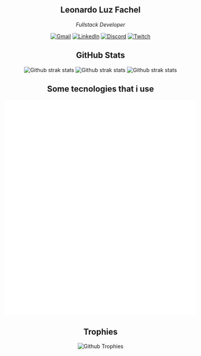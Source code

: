 <div 
  align="center"
>

  ## Leonardo Luz Fachel
  
  _Fullstack Developer_
  
  [![Gmail](https://img.shields.io/badge/Gmail-D14836?style=for-the-badge&logo=gmail&logoColor=white)](mailto:leonardo.luz.fc@gmail.com)
  [![LinkedIn](https://img.shields.io/badge/linkedin-%230077B5.svg?style=for-the-badge&logo=linkedin&logoColor=white)](https://linkedin.com/in/leonardo-luz-fachel-697867286)
  [![Discord](https://img.shields.io/badge/Discord-%235865F2.svg?style=for-the-badge&logo=discord&logoColor=white)](https://discord.com/users/leonardo_lf)
  [![Twitch](https://img.shields.io/badge/Twitch-9347FF?style=for-the-badge&logo=twitch&logoColor=white)](https://www.twitch.tv/dev_luz)


  ## GitHub Stats

  <picture>
    <source media="(prefers-color-scheme: dark)" srcset="https://github-readme-stats.vercel.app/api/top-langs/?username=leonardo-luz&layout=compact&theme=dark">
    <source media="(prefers-color-scheme: light)" srcset="https://github-readme-stats.vercel.app/api/top-langs/?username=leonardo-luz&layout=compact&theme=default">
    <img height="132px" width="330px" alt="Github strak stats" />
  </picture>
  <picture>
    <source media="(prefers-color-scheme: dark)" srcset="https://github-readme-stats.vercel.app/api?username=Leonardo-Luz&theme=dark&hide_border=false&include_all_commits=true&count_private=true&show_icons=true">
    <source media="(prefers-color-scheme: light)" srcset="https://github-readme-stats.vercel.app/api?username=Leonardo-Luz&theme=default&hide_border=false&include_all_commits=true&count_private=true&show_icons=true">
    <img height="132px" width="330px" alt="Github strak stats" />
  </picture>
  <picture>
    <source media="(prefers-color-scheme: dark)" srcset="https://github-readme-streak-stats.herokuapp.com/?user=Leonardo-Luz&theme=dark&hide_border=false">
    <source media="(prefers-color-scheme: light)" srcset="https://github-readme-streak-stats.herokuapp.com/?user=Leonardo-Luz&theme=default&hide_border=false">
    <img height="132px" width="330px" alt="Github strak stats" />
  </picture>
  
  ## Some tecnologies that i use

  <img src="./assets/tecnologies.svg" alt="tecnologies" />

  ## Trophies

  <picture>
    <source media="(prefers-color-scheme: dark)" srcset="https://github-profile-trophy.vercel.app/?username=leonardo-luz&theme=onedark&row=5&column=5&margin-w=15&margin-h=15">
    <source media="(prefers-color-scheme: light)" srcset="https://github-profile-trophy.vercel.app/?username=leonardo-luz&row=5&column=5&margin-w=15&margin-h=15">
    <img alt="Github Trophies" />
  </picture>

</div>
